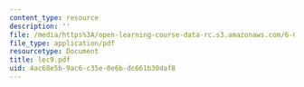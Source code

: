 ```yaml
---
content_type: resource
description: ''
file: /media/https%3A/open-learning-course-data-rc.s3.amazonaws.com/6-046j-introduction-to-algorithms-sma-5503-fall-2005/4ac68e5b9ac6c35e0e6bdc661b30daf8_lec9.pdf
file_type: application/pdf
resourcetype: Document
title: lec9.pdf
uid: 4ac68e5b-9ac6-c35e-0e6b-dc661b30daf8
---
```

